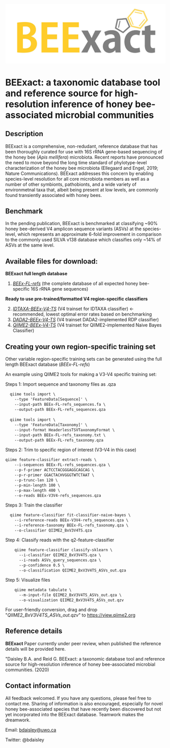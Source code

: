 <p align="center"><img src="https://github.com/bdaisley/BEExact/blob/master/BEExact_logo.jpg" width="700"></p>

# BEExact: a taxonomic database tool and reference source for high-resolution inference of honey bee-associated microbial communities

## Description
BEExact is a comprehensive, non-redudant, reference database that has been thoroughly curated for use with 16S rRNA gene-based sequencing of the honey bee (<i>Apis mellifera</i>) microbiota. Recent reports have pronounced the need to move beyond the long time standard of phylotype-level characterization of the honey bee microbiota (Ellegaard and Engel, 2019; Nature Communications). BEExact addresses this concern by enabling species-level resolution for all core microbiota members as well as a number of other symbionts, pathobionts, and a wide variety of environmetnal taxa that, albeit being present at low levels, are commonly found transiently associated with honey bees. 

## Benchmark
In the pending publication, BEExact is benchmarked at classifying ~90% honey bee-derived V4 amplicon sequence variants (ASVs) at the species-level, which represents an approximate 6-fold improvement in comparison to the commonly used SILVA v138 database which classifies only ~14% of ASVs at the same level. 


## Available  files for download:

<b>BEExact full length database</b>
1. [<i>BEEx-FL-refs</i>](https://github.com/bdaisley/BEExact/blob/master/Datasets/BEEx-FL-refs.zip) (the complete database of all expected honey bee-specific 16S rRNA gene sequences)

<b>Ready to use pre-trained/formatted V4 region-specific classifiers</b>

2. [<i>IDTAXA-BEEx-V4-TS</i>](https://github.com/bdaisley/BEExact/blob/master/Datasets/IDTAXA_BxV4TS.RData) (V4 trainset for IDTAXA classifier) <- recommended, lowest optimal error rates based on benchmarking
3. [<i>DADA2-BEEx-V4-TS</i>](https://github.com/bdaisley/BEExact/blob/master/Datasets/DADA2_BxV4TS.fa) (V4 trainset DADA2-implemented RDP classifier)
4. [<i>QIIME2-BEEx-V4-TS</i>](https://github.com/bdaisley/BEExact/blob/master/Datasets/IDTAXA_BxV4TS.RData) (V4 trainset for QIIME2-implemented Naive Bayes Classifier)


## Creating your own region-specific training set
Other variable region-specific training sets can be generated using the full length BEExact database (<i>BEEx-FL-refs</i>)

An example using QIIME2 tools for making a V3-V4 specific training set:

Steps 1: Import sequence and taxonomy files as .qza 
```
  qiime tools import \
    --type 'FeatureData[Sequence]' \
    --input-path BEEx-FL-refs_sequences.fa \
    --output-path BEEx-FL-refs_sequences.qza

  qiime tools import \
    --type 'FeatureData[Taxonomy]' \
    --input-format HeaderlessTSVTaxonomyFormat \
    --input-path BEEx-FL-refs_taxonomy.txt \
    --output-path BEEx-FL-refs_taxonomy.qza
```

Steps 2: Trim to specific region of interest (V3-V4 in this case)

```
qiime feature-classifier extract-reads \
    --i-sequences BEEx-FL-refs_sequences.qza \
    --p-f-primer ACTCCTACGGGAGGCAGCAG \
    --p-r-primer GGACTACHVGGGTWTCTAAT \
    --p-trunc-len 120 \
    --p-min-length 100 \
    --p-max-length 400 \
    --o-reads BEEx-V3V4-refs_sequences.qza
```

Steps 3: Train the classifier
```
  qiime feature-classifier fit-classifier-naive-bayes \
    --i-reference-reads BEEx-V3V4-refs_sequences.qza \
    --i-reference-taxonomy BEEx-FL-refs_taxonomy.qza \
    --o-classifier QIIME2_BxV3V4TS.qza
```

Step 4: Classify reads with the q2-feature-classifier
```
    qiime feature-classifier classify-sklearn \
      --i-classifier QIIME2_BxV3V4TS.qza \
      --i-reads ASVs_query_sequences.qza \
      --p-confidence 0.5 \
      --o-classification QIIME2_BxV3V4TS_ASVs_out.qza
```


Step 5: Visualize files
```
    qiime metadata tabulate \
      --m-input-file QIIME2_BxV3V4TS_ASVs_out.qza \
      --o-visualization QIIME2_BxV3V4TS_ASVs_out.qzv
```

For user-friendly conversion, drag and drop "<i>QIIME2_BxV3V4TS_ASVs_out.qzv</i>" to https://view.qiime2.org


## Reference details

<b>BEExact </b>
Paper currently under peer review, when published the reference details will be provided here.

"Daisley B.A. and Reid G. BEExact: a taxonomic database tool and reference source for high-resolution inference of honey bee-associated microbial communities. (2020)


## Contact information

All feedback welcomed. If you have any questions, please feel free to contact me. Sharing of information is also encouraged, especially for novel honey bee-associated species that have recently been discovered but not yet incorporated into the BEExact database. Teamwork makes the dreamwork.

Email:          bdaisley@uwo.ca

Twitter:        @bdaisley
